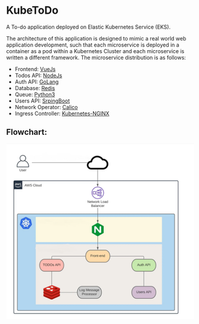 # KubeToDo
A To-do application deployed on Elastic Kubernetes Service (EKS).  

The architecture of this application is designed to mimic a real world web application development, such that each microservice is deployed in a container as a pod within a Kubernetes Cluster and each microservice is written a different framework.
The microservice distribution is as follows:

* Frontend: [VueJs](https://vuejs.org/)
* Todos API: [NodeJs](https://nodejs.org/)
* Auth API: [GoLang](https://golang.org/)
* Database: [Redis](https://redis.io/) 
* Queue: [Python3](https://www.python.org/)
* Users API: [SrpingBoot](https://spring.io/)
* Network Operator: [Calico](https://www.projectcalico.org/)
* Ingress Controller: [Kubernetes-NGINX](https://www.nginx.com/)

## Flowchart:
<p align="center"> <img src="assets/KubeToDo.png"></p>


